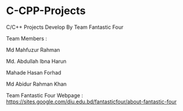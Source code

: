 # C-CPP-Projects

 C/C++ Projects Develop By Team Fantastic Four 

Team Members :

Md Mahfuzur Rahman

Md. Abdullah Ibna Harun

Mahade Hasan Forhad

Md Abidur Rahman Khan


Team Fantastic Four Webpage  : https://sites.google.com/diu.edu.bd/fantasticfour/about-fantastic-four

